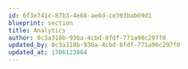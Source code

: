 ```yaml
---
id: 6f3e741c-87b3-4e68-ae6d-ce393bab69d1
blueprint: section
title: Analytics
author: 0c3a318b-936a-4cbd-8fdf-771a90c297f0
updated_by: 0c3a318b-936a-4cbd-8fdf-771a90c297f0
updated_at: 1706123864
---
```

